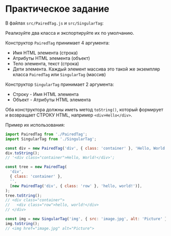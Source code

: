 # Практическое задание

В файлах `src/PairedTag.js` и `src/SingularTag`:

Реализуйте два класса и экспортируйте их по умолчанию.

Конструктор `PairedTag` принимает 4 аргумента:
- Имя HTML элемента (строка)
- Атрибуты HTML элемента (объект)
- Тело элемента, текст (строка)
- Дети элемента. Каждый элемент массива это такой же экземпляр класса `PairedTag` или `SingularTag` (массив)

Конструктор `SingularTag` принимает 2 аргумента:
- Строку - Имя HTML элемента
- Объект - Атрибуты HTML элемента

Оба конструктора должны иметь метод `toString()`, который формирует и возвращает СТРОКУ HTML, например `<div>Hello</div>`.

Пример их использования:

```js
import PairedTag from './PairedTag';
import SingularTag from './SingularTag';

const div = new PairedTag('div', { class: 'container' }, 'Hello, World!');
div.toString();
// '<div class="container">Hello, World!</div>';

const tree = new PairedTag(
  'div',
  { class: 'container' },
  '',
  [new PairedTag('div', { class: 'row' }, 'hello, world!')],
);
tree.toString();
// <div class="container">
//   <div class="row">hello, world!</div>
// </div>

const img = new SingularTag('img', { src: 'image.jpg', alt: 'Picture' });
img.toString();
// <img href="image.jpg" alt="Picture">
```
